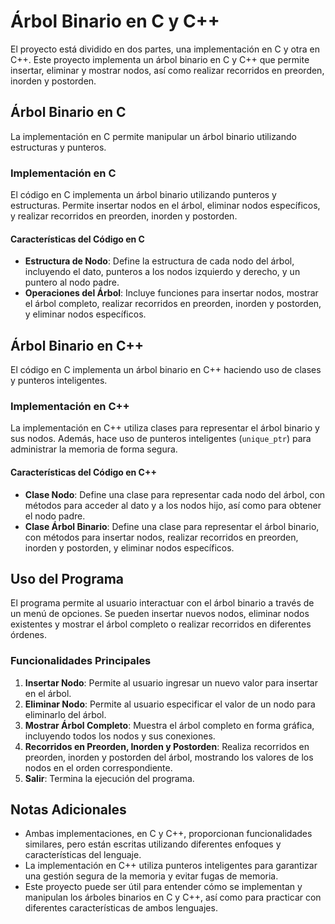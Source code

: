 # Árbol Binario en C y C++

El proyecto está dividido en dos partes, una implementación en C y otra en C++. Este proyecto implementa un árbol binario en C y C++ que permite insertar, eliminar y mostrar nodos, así como realizar recorridos en preorden, inorden y postorden.

## Árbol Binario en C

 La implementación en C permite manipular un árbol binario utilizando estructuras y punteros.

### Implementación en C

El código en C implementa un árbol binario utilizando punteros y estructuras. Permite insertar nodos en el árbol, eliminar nodos específicos, y realizar recorridos en preorden, inorden y postorden.

#### Características del Código en C

- **Estructura de Nodo**: Define la estructura de cada nodo del árbol, incluyendo el dato, punteros a los nodos izquierdo y derecho, y un puntero al nodo padre.
- **Operaciones del Árbol**: Incluye funciones para insertar nodos, mostrar el árbol completo, realizar recorridos en preorden, inorden y postorden, y eliminar nodos específicos.

## Árbol Binario en C++

El código en C implementa un árbol binario en C++ haciendo uso de clases y punteros inteligentes.

### Implementación en C++

La implementación en C++ utiliza clases para representar el árbol binario y sus nodos. Además, hace uso de punteros inteligentes (`unique_ptr`) para administrar la memoria de forma segura.

#### Características del Código en C++

- **Clase Nodo**: Define una clase para representar cada nodo del árbol, con métodos para acceder al dato y a los nodos hijo, así como para obtener el nodo padre.
- **Clase Árbol Binario**: Define una clase para representar el árbol binario, con métodos para insertar nodos, realizar recorridos en preorden, inorden y postorden, y eliminar nodos específicos.

## Uso del Programa

El programa permite al usuario interactuar con el árbol binario a través de un menú de opciones. Se pueden insertar nuevos nodos, eliminar nodos existentes y mostrar el árbol completo o realizar recorridos en diferentes órdenes.

### Funcionalidades Principales

1. **Insertar Nodo**: Permite al usuario ingresar un nuevo valor para insertar en el árbol.
2. **Eliminar Nodo**: Permite al usuario especificar el valor de un nodo para eliminarlo del árbol.
3. **Mostrar Árbol Completo**: Muestra el árbol completo en forma gráfica, incluyendo todos los nodos y sus conexiones.
4. **Recorridos en Preorden, Inorden y Postorden**: Realiza recorridos en preorden, inorden y postorden del árbol, mostrando los valores de los nodos en el orden correspondiente.
5. **Salir**: Termina la ejecución del programa.

## Notas Adicionales

- Ambas implementaciones, en C y C++, proporcionan funcionalidades similares, pero están escritas utilizando diferentes enfoques y características del lenguaje.
- La implementación en C++ utiliza punteros inteligentes para garantizar una gestión segura de la memoria y evitar fugas de memoria.
- Este proyecto puede ser útil para entender cómo se implementan y manipulan los árboles binarios en C y C++, así como para practicar con diferentes características de ambos lenguajes.